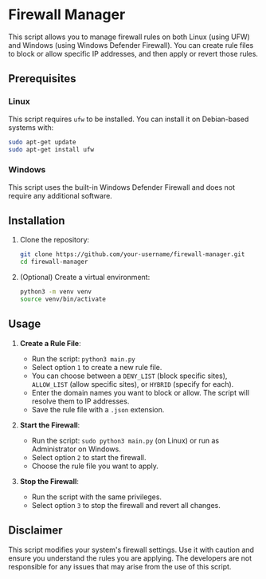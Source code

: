 # Firewall Manager

This script allows you to manage firewall rules on both Linux (using UFW) and Windows (using Windows Defender Firewall). You can create rule files to block or allow specific IP addresses, and then apply or revert those rules.

## Prerequisites

### Linux

This script requires `ufw` to be installed. You can install it on Debian-based systems with:

```bash
sudo apt-get update
sudo apt-get install ufw
```

### Windows

This script uses the built-in Windows Defender Firewall and does not require any additional software.

## Installation

1.  Clone the repository:
    ```bash
    git clone https://github.com/your-username/firewall-manager.git
    cd firewall-manager
    ```

2.  (Optional) Create a virtual environment:
    ```bash
    python3 -m venv venv
    source venv/bin/activate
    ```

## Usage

1.  **Create a Rule File**:
    *   Run the script: `python3 main.py`
    *   Select option `1` to create a new rule file.
    *   You can choose between a `DENY_LIST` (block specific sites), `ALLOW_LIST` (allow specific sites), or `HYBRID` (specify for each).
    *   Enter the domain names you want to block or allow. The script will resolve them to IP addresses.
    *   Save the rule file with a `.json` extension.

2.  **Start the Firewall**:
    *   Run the script: `sudo python3 main.py` (on Linux) or run as Administrator on Windows.
    *   Select option `2` to start the firewall.
    *   Choose the rule file you want to apply.

3.  **Stop the Firewall**:
    *   Run the script with the same privileges.
    *   Select option `3` to stop the firewall and revert all changes.

## Disclaimer

This script modifies your system's firewall settings. Use it with caution and ensure you understand the rules you are applying. The developers are not responsible for any issues that may arise from the use of this script.
